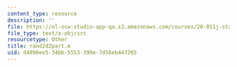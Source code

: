 ```yaml
---
content_type: resource
description: ''
file: https://ol-ocw-studio-app-qa.s3.amazonaws.com/courses/20-011j-statistical-thermodynamics-of-biomolecular-systems-be-011j-spring-2004/d4896ee534bb5553398e7d58eb447265_rand2d2part.m
file_type: text/x-objcsrc
resourcetype: Other
title: rand2d2part.m
uid: d4896ee5-34bb-5553-398e-7d58eb447265
---
```

